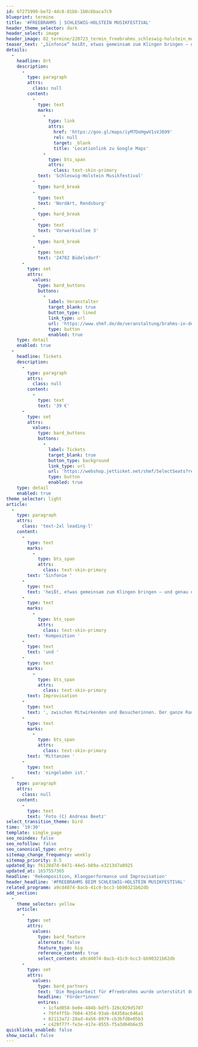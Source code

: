 ```yaml
---
id: 67275990-be72-4dc8-81bb-1b0c6baca7c9
blueprint: termine
title: '#FREEBRAHMS | SCHLESWIG-HOLSTEIN MUSIKFESTIVAL'
header_theme_selector: dark
header_select: image
header_image: 02_termine/220723_termin_freebrahms_schleswig-holstein_musikfestival_(c)_andreas-beetz_190505.jpg
teaser_text: '„Sinfonie“ heißt, etwas gemeinsam zum Klingen bringen – und genau das tun die 30 jungen, genreübergreifenden Musiker*innen des Stegreif Orchesters in #freebrahms mit Brahms‘ Dritter.'
details:
  -
    headline: Ort
    description:
      -
        type: paragraph
        attrs:
          class: null
        content:
          -
            type: text
            marks:
              -
                type: link
                attrs:
                  href: 'https://goo.gl/maps/iyM7DoHgwV1sVJ699'
                  rel: null
                  target: _blank
                  title: 'Locationlink zu Google Maps'
              -
                type: bts_span
                attrs:
                  class: text-skin-primary
            text: 'Schleswig-Holstein Musikfestival'
          -
            type: hard_break
          -
            type: text
            text: 'NordArt, Rendsburg'
          -
            type: hard_break
          -
            type: text
            text: 'Vorwerksallee 3'
          -
            type: hard_break
          -
            type: text
            text: '24782 Büdelsdorf'
      -
        type: set
        attrs:
          values:
            type: bard_buttons
            buttons:
              -
                label: Veranstalter
                target_blank: true
                button_type: lined
                link_type: url
                url: 'https://www.shmf.de/de/veranstaltung/brahms-in-der-nordart-1429'
                type: button
                enabled: true
    type: detail
    enabled: true
  -
    headline: Tickets
    description:
      -
        type: paragraph
        attrs:
          class: null
        content:
          -
            type: text
            text: '39 €'
      -
        type: set
        attrs:
          values:
            type: bard_buttons
            buttons:
              -
                label: Tickets
                target_blank: true
                button_type: background
                link_type: url
                url: 'https://webshop.jetticket.net/shmf/SelectSeats?ret=2&eventid=2367&e=2367'
                type: button
                enabled: true
    type: detail
    enabled: true
theme_selector: light
article:
  -
    type: paragraph
    attrs:
      class: 'text-2xl leading-l'
    content:
      -
        type: text
        marks:
          -
            type: bts_span
            attrs:
              class: text-skin-primary
        text: 'Sinfonie '
      -
        type: text
        text: 'heißt, etwas gemeinsam zum Klingen bringen – und genau das tun die 30 jungen, genreübergreifenden Musiker*innen des Stegreif Orchesters in #freebrahms mit Brahms‘ Dritter. Ausgangspunkt ist die eigene Stimme – metaphorisch und wörtlich, denn #freebrahms beginnt und endet mit Gesang. In vier 15-minütigen Sätzen, deren Klänge von Rock- und Balkanmusik, meditativen Flächen und Balladen bis hin zu Salsa-Rhythmen reichen, wird die Sinfonie unter Hinzunahme von E-Gitarre, Drumset und Saxofon entfesselt. Im Jetzt, bewegt, auswendig und ohne Dirigent entsteht eine Performance, die Grenzen sprengt zwischen '
      -
        type: text
        marks:
          -
            type: bts_span
            attrs:
              class: text-skin-primary
        text: 'Komposition '
      -
        type: text
        text: 'und '
      -
        type: text
        marks:
          -
            type: bts_span
            attrs:
              class: text-skin-primary
        text: Improvisation
      -
        type: text
        text: ', zwischen Mitwirkenden und Besucherinnen. Der ganze Raum wird zur Bühne, auf der sich auch das Publikum frei bewegen, von der Musik treiben lassen kann und zum '
      -
        type: text
        marks:
          -
            type: bts_span
            attrs:
              class: text-skin-primary
        text: 'Mittanzen '
      -
        type: text
        text: 'eingeladen ist.'
  -
    type: paragraph
    attrs:
      class: null
    content:
      -
        type: text
        text: 'Foto (C) Andreas Beetz'
select_transition_theme: bird
time: '19:30'
template: single_page
seo_noindex: false
seo_nofollow: false
seo_canonical_type: entry
sitemap_change_frequency: weekly
sitemap_priority: 0.5
updated_by: f6128d7d-0471-44e5-b89a-e3213d7a0925
updated_at: 1657557365
headline: 'Rekomposition, Klangperformance und Improvisation'
header_headline: '#FREEBRAHMS BEIM SCHLESWIG-HOLSTEIN MUSIKFESTIVAL'
related_programm: a9cd4074-8acb-41c9-bcc3-bb90321b62db
add_section:
  -
    theme_selector: yellow
    article:
      -
        type: set
        attrs:
          values:
            type: bard_feature
            alternate: false
            feature_type: big
            reference_content: true
            select_content: a9cd4074-8acb-41c9-bcc3-bb90321b62db
      -
        type: set
        attrs:
          values:
            type: bard_partners
            text: 'Die Regiearbeit für #freebrahms wurde unterstützt durch das Ministère de la Culture Luxembourg. Das Stegreif Orchester ist Künstler des Fellowship-Programms #bebeethoven, einem Projekt von PODIUM Esslingen anlässlich des Beethoven Jubiläums 2020, gefördert von der Kulturstiftung des Bundes. Dieses Konzert wird gefördert durch die ZEIT-Stiftung Ebelin und Gerd Bucerius, Hamburg.'
            headline: 'Förder*innen'
            entires:
              - 1cfad058-be0e-484b-bdf5-326c029d5707
              - 79f4ff5b-7604-4354-93ab-64358ac646a1
              - 82113a72-28ad-4a56-8979-cb3bfd8e05b3
              - c429f77f-fe3e-417e-8555-f5a3d64b6e35
quicklinks_enabled: false
show_social: false
---
```

